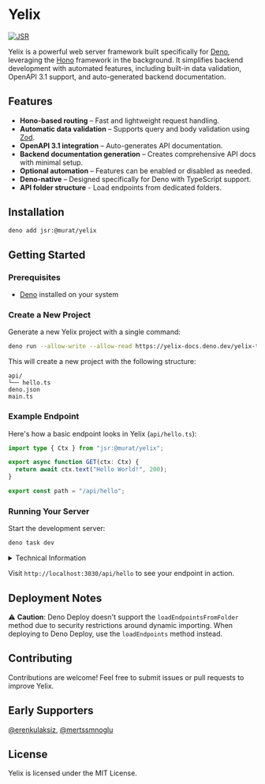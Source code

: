 # Yelix

[![JSR](https://jsr.io/badges/@murat/yelix)](https://jsr.io/@murat/yelix/)

Yelix is a powerful web server framework built specifically for
[Deno](https://deno.land/), leveraging the [Hono](https://hono.dev/) framework
in the background. It simplifies backend development with automated features,
including built-in data validation, OpenAPI 3.1 support, and auto-generated
backend documentation.

## Features

- **Hono-based routing** – Fast and lightweight request handling.
- **Automatic data validation** – Supports query and body validation using
  [Zod](https://zod.dev/).
- **OpenAPI 3.1 integration** – Auto-generates API documentation.
- **Backend documentation generation** – Creates comprehensive API docs with
  minimal setup.
- **Optional automation** – Features can be enabled or disabled as needed.
- **Deno-native** – Designed specifically for Deno with TypeScript support.
- **API folder structure** - Load endpoints from dedicated folders.

## Installation

```sh
deno add jsr:@murat/yelix
```

## Getting Started

### Prerequisites

- [Deno](https://deno.land/) installed on your system

### Create a New Project

Generate a new Yelix project with a single command:

```sh
deno run --allow-write --allow-read https://yelix-docs.deno.dev/yelix-template.ts
```

This will create a new project with the following structure:

```
api/
└── hello.ts
deno.json
main.ts
```

### Example Endpoint

Here's how a basic endpoint looks in Yelix (`api/hello.ts`):

```typescript
import type { Ctx } from "jsr:@murat/yelix";

export async function GET(ctx: Ctx) {
  return await ctx.text("Hello World!", 200);
}

export const path = "/api/hello";
```

### Running Your Server

Start the development server:

```sh
deno task dev
```

<details>
<summary>Technical Information</summary>

### Generated Files

When you run `deno task dev`, actually, it runs

```
deno run --watch --allow-run --allow-net --allow-read --allow-env https://docs.yelix.dev/dev.ts
```

## What Happens Behind the Scenes

When you run this command:

1. **Run dev.ts via Dev task**: When you run `deno task dev`, it executes the
   `dev.ts` script.
2.
   1. **Endpoint Resolution**: The `resolveEndpoints.ts` script scans your `api`
      directory and generates proper static imports in `endpoints.ts`.
3.
   2. **Server Startup**: The Yelix server (`main.ts`) loads these endpoints and
      starts listening for requests
4.
   3. **File Watching**: Two watchers run simultaneously:
      - One watches the `api` folder and regenerates `endpoints.ts` when files
        change
      - Another watches your entire project and restarts the server when needed
5.
   4. **Sibling closure**: When your `main.ts` process is terminated, the
      resolver process is also terminated. This ensures that all processes are
      properly cleaned up.

## Technical Implementation

The `dev.ts` script orchestrates this process by:

- Spawning the resolver process with file watching enabled
- Running the main server with the `--watch` flag for hot reloading
- Managing process lifecycle and termination

The resolver handles the critical task of transforming your directory structure
into Deno Deploy-compatible static imports, creating entries like:

```typescript
// In endpoints.ts (auto-generated)
const endpoints = [
  await import("./api/hello.ts"),
  await import("./api/users.ts"),
  // All your API endpoints are automatically included
];
```

## Why This Matters

Deno Deploy has a strict requirement: imports must be static string literals.
This architecture automatically handles this constraint while providing a
seamless development experience where you can add new API endpoints without
manually updating imports.

You can focus on building your API endpoints while the system handles the
deployment compatibility for you.

</details>

Visit `http://localhost:3030/api/hello` to see your endpoint in action.

## Deployment Notes

⚠️ **Caution**: Deno Deploy doesn't support the `loadEndpointsFromFolder` method
due to security restrictions around dynamic importing. When deploying to Deno
Deploy, use the `loadEndpoints` method instead.

## Contributing

Contributions are welcome! Feel free to submit issues or pull requests to
improve Yelix.

## Early Supporters

[@erenkulaksiz](https://github.com/erenkulaksiz),
[@mertssmnoglu](https://github.com/mertssmnoglu)

## License

Yelix is licensed under the MIT License.
